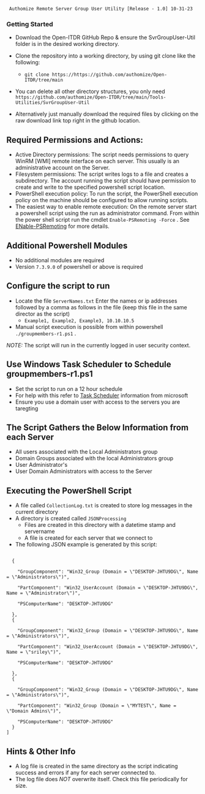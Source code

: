 ``` Authomize Remote Server Group User Utility [Release - 1.0] 10-31-23```

### Getting Started

- Download the Open-ITDR GitHub Repo & ensure the SvrGroupUser-Util folder is in the desired working directory. 
- Clone the repository into a working directory, by using git clone like the following:

	-  `git clone https://https://github.com/authomize/Open-ITDR/tree/main`

- You can delete all other directory structures, you only need `https://github.com/authomize/Open-ITDR/tree/main/Tools-Utilities/SvrGroupUser-Util` 

- Alternatively just manually download the required files by clicking on the raw download link top right in the github location.

## Required Permissions and Actions: 
- Active Directory permissions: The script needs permissions to query WinRM [WMI] remote interface on each server. This usually is an administrative account on the Server.
- Filesystem permissions: The script writes logs to a file and creates a subdirectory. The account running the script should have permission to create and write to the specified powershell script location.
- PowerShell execution policy: To run the script, the PowerShell execution policy on the machine should be configured to allow running scripts. 
- The easiest way to enable remote execution: On the remote server start a powershell script using the run as administrator command. From within the power shell script run the cmdlet `Enable-PSRemoting -Force` . See [ENable-PSRemoting](https://learn.microsoft.com/en-us/powershell/module/microsoft.powershell.core/enable-psremoting?view=powershell-7.3) for more details.


## Additional Powershell Modules
- No additional modules are required
- Version `7.3.9.0` of powershell or above is required

## Configure the script to run
- Locate the file `ServerNames.txt` Enter the names or ip addresses followed by a comma as follows in the file (keep this file in the same director as the script)
	- `Example1, Example2, Example3, 10.10.10.5`
- Manual script execution is possible from within powershell `./groupmembers-r1.ps1` . 

*NOTE:* The script will run in the currently logged in user security context.

## Use Windows Task Scheduler to Schedule groupmembers-r1.ps1
- Set the script to run on a 12 hour schedule
- For help with this refer to [Task Scheduler](https://learn.microsoft.com/en-us/windows/win32/taskschd/using-the-task-scheduler) information from microsoft
- Ensure you use a domain user with access to the servers you are taregting

## The Script Gathers the Below Information from each Server
- All users associated with the Local Administrators group
- Domain Groups associated with the local Administrators group
- User Administrator's
- User Domain Administrators with access to the Server

## Executing the PowerShell Script ##
- A file called `CollectionLog.txt` is created to store log messages in the current directory
- A directory is created called `JSONProcessing`
	- Files are created in this directory with a datetime stamp and servername
	- A file is created for each server that we connect to
- The following JSON example is generated by this script:
```[

  {

    "GroupComponent": "Win32_Group (Domain = \"DESKTOP-JHTU9DG\", Name = \"Administrators\")",

    "PartComponent": "Win32_UserAccount (Domain = \"DESKTOP-JHTU9DG\", Name = \"Administrator\")",

    "PSComputerName": "DESKTOP-JHTU9DG"

  },
  {

    "GroupComponent": "Win32_Group (Domain = \"DESKTOP-JHTU9DG\", Name = \"Administrators\")",

    "PartComponent": "Win32_UserAccount (Domain = \"DESKTOP-JHTU9DG\", Name = \"sriley\")",

    "PSComputerName": "DESKTOP-JHTU9DG"

  },
  {

    "GroupComponent": "Win32_Group (Domain = \"DESKTOP-JHTU9DG\", Name = \"Administrators\")",

    "PartComponent": "Win32_Group (Domain = \"MYTEST\", Name = \"Domain Admins\")",

    "PSComputerName": "DESKTOP-JHTU9DG"
  }
]
```

## Hints & Other Info
- A log file is created in the same directory as the script indicating success and errors if any for each server connected to.
- The log file does *NOT* overwrite itself. Check this file periodically for size.

